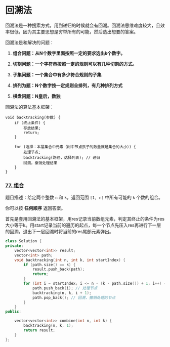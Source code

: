 # 回溯法

回溯法是一种搜索方式，用到递归的时候就会有回溯。回溯法思维难度较大，且效率很低，因为其主要思想是穷举所有的可能，然后选出想要的答案。

回溯法是和解决的问题：

1. **组合问题：从N个数字里面按照一定的要求选出k个数字。**
2. **切割问题：一个字符串按照一定的规则可以有几种切割的方式。**

3. **子集问题：一个集合中有多少符合规则的子集**
4. **排列为题：N个数字按一定规则全排列，有几种排列方式**
5. **棋盘问题：N皇后，数独**

回溯法的算法基本框架：

```
void backtracking(参数) {
    if (终止条件) {
        存放结果;
        return;
    }

    for (选择：本层集合中元素（树中节点孩子的数量就是集合的大小）) {
        处理节点;
        backtracking(路径，选择列表); // 递归
        回溯，撤销处理结果
    }
}
```

### [77. 组合](https://leetcode-cn.com/problems/combinations/)

题目描述：给定两个整数 `n` 和 `k`，返回范围 `[1, n]` 中所有可能的 `k` 个数的组合。

你可以按 **任何顺序** 返回答案。

首先是套用回溯法的基本框架，用res记录当前数组元素，判定其终止的条件为res大小等于k。用start记录当前的遍历的起点，每一个节点先压入res再进行下一层的回溯，退出下一层回溯时将当前的res尾部元素弹出。

```C++
class Solution {
private:
    vector<vector<int>> result;
    vector<int> path;
    void backtracking(int n, int k, int startIndex) {
        if (path.size() == k) {
            result.push_back(path);
            return;
        }
        for (int i = startIndex; i <= n - (k - path.size()) + 1; i++) { // 优化的地方
            path.push_back(i); // 处理节点
            backtracking(n, k, i + 1);
            path.pop_back(); // 回溯，撤销处理的节点
        }
    }
public:

    vector<vector<int>> combine(int n, int k) {
        backtracking(n, k, 1);
        return result;
    }
};
```

